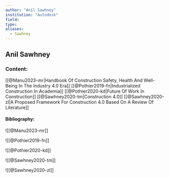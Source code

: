 ```yaml
---
author: "Anil Sawhney"
institution: "Autodesk"
field:
type:
aliases:
  - Sawhney
---
```


## Anil Sawhney

### Content:
[[@Manu2023-mr|Handbook Of Construction Safety, Health And Well-Being In The Industry 4.0 Era]]
[[@Pothier2019-fn|Industrialized Construction In Academia]]
[[@Pothier2020-kd|Future Of Work In Construction]]
[[@Sawhney2020-tm|Construction 4.0]]
[[@Sawhney2020-zl|A Proposed Framework For Construction 4.0 Based On A Review Of Literature]]

#### Bibliography:

![[@Manu2023-mr]]

![[@Pothier2019-fn]]

![[@Pothier2020-kd]]

![[@Sawhney2020-tm]]

![[@Sawhney2020-zl]]